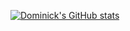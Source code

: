 [![Dominick's GitHub stats](https://github-readme-stats.vercel.app/api?username=dominickdejesus&theme=tokyonight)](https://github.com/dominickdejesus/github-readme-stats)

